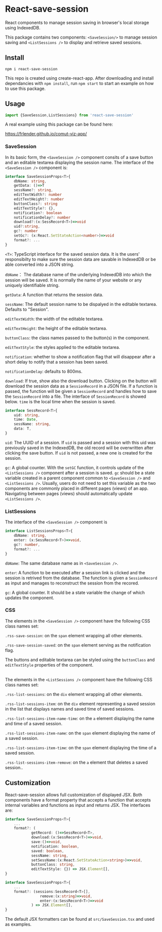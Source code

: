 # React-save-session

React components to manage session saving in browser's local storage using IndexedDB. 

This package contains two components: `<SaveSession/>` to manage session saving and `<ListSessions />` to display and retrieve saved sessions.

## Install
```shell
npm i react-save-session
```
This repo is created using create-react-app. After downloading and install dependancies with `npm install`, run `npm start` to start an example on how to use this package.

## Usage
```TypeScript
import {SaveSession,ListSessions} from 'react-save-session'
```
A real example using this package can be found here:

https://frlender.github.io/comut-viz-app/

### SaveSession
In its basic form, the `<SaveSession />` component consits of a save button and an editable textarea displaying the session name. The interface of the `<SaveSession />` component is:

```TypeScript
interface SaveSessionProps<T>{
    dbName: string,
    getData: ()=>T
    sessName?: string,
    editTextWidth?: number
    editTextHeight?: number
    buttonClass?: string
    editTextStyle?: {},
    notification?: boolean
    notificationDelay?: number
    download?:(x:SessRecord<T>)=>void
    uid?:string,
    gc?: number
    setGc?: (x:React.SetStateAction<number>)=>void
    format?: ...
}
```
`<T>`: TypeScript interface for the saved session data. It is the users' responsibilty to make sure the session data are savable in IndexedDB or be able converted into a JSON string. 

`dbName`： The database name of the underlying IndexedDB into which the session will be saved. It is normally the name of your website or any uniquely identifiable string.

`getData`: A function that returns the session data.

`sessName`: The default session name to be dispalyed in the editable textarea. Defaults to "Session".

`editTextWidth`: the width of the editable textarea.

`editTextHeight`: the height of the editable textarea.

`buttonClass`: the class names passed to the button(s) in the component.

`editTextStyle`: the styles applied to the editable textarea.

`notification`: whether to show a notification flag that will disappear after a short delay to notify that a session has been saved.

`notificationDelay`: defaults to 800ms.

`download`: If true, show also the download button. Clicking on the button will download the session data as a `SessionRecord` in a JSON file. If a function is passed, the function will be given a `SessionRecord` and handles how to save the `SessionRecord` into a file. The interface of `SessionRecord` is showed below. `time` is the local time when the session is saved.

```TypeScript
interface SessRecord<T>{
    uid: string,
    time: Date,
    sessName: string,
    data: T,
}
```

`uid`: The UUID of a session. If `uid` is passed and a session with this uid was previously saved in the IndexedDB, the old record will be overwritten after clicking the save button. If `uid` is not passed, a new one is created for the session.

`gc`: A global counter. With the `setGC` function, it controls update of the `<ListSessions />` component after a session is saved. `gc` should be a state variable created in a parent component common to `<SaveSession />` and  `<ListSessions />`. Usually, users do not need to set this variable as the two components are commonly placed in different pages (views) of an app. Navigating between pages (views) should automatically update `<ListSessions />`. 


### ListSessions
The interface of the `<SaveSession />` component is
```TypeScript
interface ListSessionsProps<T>{
    dbName: string,
    enter: (x:SessRecord<T>)=>void,
    gc?: number,
    format?: ...
}
```
`dbName`: The same database name as in `<SaveSession />`.

`enter`: A function to be executed after a session link is clicked and the session is retrived from the database. The function is given a `SessionRecord` as input and manages to reconstruct the session from the recored.

`gc`: A global counter. It should be a state variable the change of which updates the component.

### CSS
The elements in  the `<SaveSession />` component have the following CSS class names set:

`.rss-save-session`: on the `span` element wrapping all other elements.

`.rss-save-session-saved`: on the `span` element serving as the notification flag.

The buttons and editable textarea can be styled using the `buttonClass` and `editTextStyle` properties of the component.

\
The elements in  the `<ListSessions />` component have the following CSS class names set:

`.rss-list-sessions`: on the `div` element wrapping all other elements.

`.rss-list-sessions-item`: on the `div` element representing a saved session in the list that displays names and saved time of saved sessions.

`.rss-list-sessions-item-name-time`: on the `a` element displaying the name and time of a saved session. 

`.rss-list-sessions-item-name`: on the `span` element displaying the name of a saved session. 

`.rss-list-sessions-item-time`: on the `span` element displaying the time of a saved session. 

`.rss-list-sessions-item-remove`: on the `a` element that deletes a saved session..


## Customization
React-save-session allows full customization of displayed JSX. Both components have a format property that accepts a function that accepts internal variables and functions as input and returns JSX. The interfaces are:

```TypeScript
interface SaveSessionProps<T>{
    ...
    format?: (
            getRecord: ()=>SessRecord<T>,
            download:(x:SessRecord<T>)=>void,
            save:()=>void,
            notification: boolean,
            saved: boolean,
            sessName: string,
            setSessName:(x:React.SetStateAction<string>)=>void,
            buttonClass: string,
            editTextStyle: {}) => JSX.Element[],
}
```

```TypeScript
interface SaveSessionProps<T>{
    ...
    format?: (sessions:SessRecord<T>[],
                remove:(x:string)=>void,
                enter:(x:SessRecord<T>)=>void
            ) => JSX.Element[],
}
```
The default JSX formatters can be found at `src/SaveSession.tsx` and used as examples.
